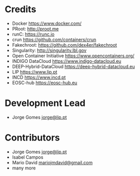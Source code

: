 # Credits

* Docker https://www.docker.com/
* PRoot: http://proot.me
* runC: https://runc.io
* crun https://github.com/containers/crun
* Fakechroot: https://github.com/dex4er/fakechroot
* Singularity: http://singularity.lbl.gov
* Open Container Initiative https://www.opencontainers.org/
* INDIGO DataCloud https://www.indigo-datacloud.eu
* DEEP-Hybrid-DataCloud https://deep-hybrid-datacloud.eu
* LIP https://www.lip.pt
* INCD https://www.incd.pt
* EOSC-hub https://eosc-hub.eu

# Development Lead

* Jorge Gomes <jorge@lip.pt>

# Contributors

* Jorge Gomes <jorge@lip.pt>
* Isabel Campos
* Mario David <mariojmdavid@gmail.com>
* many more
